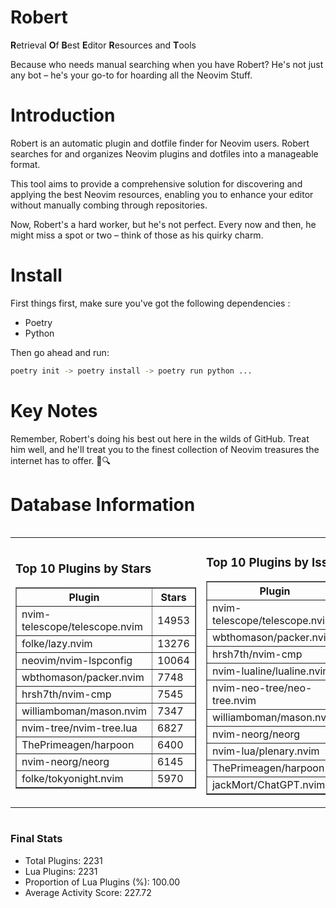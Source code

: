 # Robert

**R**etrieval
**O**f
**B**est
**E**ditor
**R**esources and
**T**ools

Because who needs manual searching when you have Robert?
He's not just any bot – he's your go-to for hoarding all the Neovim Stuff.

# Introduction
Robert is an automatic plugin and dotfile finder for Neovim users. Robert searches for and organizes Neovim plugins and dotfiles into a manageable format.

This tool aims to provide a comprehensive solution for discovering and applying the best Neovim resources, enabling you to enhance your editor without manually combing through repositories.

Now, Robert's a hard worker, but he's not perfect. Every now and then, he might miss a spot or two – think of those as his quirky charm. 

# Install
 First things first, make sure you've got the following dependencies :
  - Poetry 
  - Python 

Then go ahead and run:

```bash
poetry init -> poetry install -> poetry run python ...
```
# Key Notes

Remember, Robert's doing his best out here in the wilds of GitHub. Treat him well, and he'll treat you to the finest collection of Neovim treasures the internet has to offer. 🎩🔍


# Database Information

<div style='display:flex;flex-direction:row;justify-content:space-between;'><table><tr><td><h3>Top 10 Plugins by Stars</h3><table border="1"><tr><th>Plugin</th><th>Stars</th></tr><tr><td>nvim-telescope/telescope.nvim</td><td>14953</td></tr><tr><td>folke/lazy.nvim</td><td>13276</td></tr><tr><td>neovim/nvim-lspconfig</td><td>10064</td></tr><tr><td>wbthomason/packer.nvim</td><td>7748</td></tr><tr><td>hrsh7th/nvim-cmp</td><td>7545</td></tr><tr><td>williamboman/mason.nvim</td><td>7347</td></tr><tr><td>nvim-tree/nvim-tree.lua</td><td>6827</td></tr><tr><td>ThePrimeagen/harpoon</td><td>6400</td></tr><tr><td>nvim-neorg/neorg</td><td>6145</td></tr><tr><td>folke/tokyonight.nvim</td><td>5970</td></tr></table></td><td><h3>Top 10 Plugins by Issues</h3><table border="1"><tr><th>Plugin</th><th>Issues</th></tr><tr><td>nvim-telescope/telescope.nvim</td><td>338</td></tr><tr><td>wbthomason/packer.nvim</td><td>306</td></tr><tr><td>hrsh7th/nvim-cmp</td><td>258</td></tr><tr><td>nvim-lualine/lualine.nvim</td><td>209</td></tr><tr><td>nvim-neo-tree/neo-tree.nvim</td><td>203</td></tr><tr><td>williamboman/mason.nvim</td><td>175</td></tr><tr><td>nvim-neorg/neorg</td><td>172</td></tr><tr><td>nvim-lua/plenary.nvim</td><td>133</td></tr><tr><td>ThePrimeagen/harpoon</td><td>112</td></tr><tr><td>jackMort/ChatGPT.nvim</td><td>106</td></tr></table></td><td><h3>Top 10 Plugins by Forks</h3><table border="1"><tr><th>Plugin</th><th>Forks</th></tr><tr><td>neovim/nvim-lspconfig</td><td>2040</td></tr><tr><td>nvim-telescope/telescope.nvim</td><td>816</td></tr><tr><td>nvim-tree/nvim-tree.lua</td><td>606</td></tr><tr><td>nvim-lualine/lualine.nvim</td><td>457</td></tr><tr><td>folke/tokyonight.nvim</td><td>396</td></tr><tr><td>hrsh7th/nvim-cmp</td><td>377</td></tr><tr><td>ThePrimeagen/harpoon</td><td>353</td></tr><tr><td>folke/lazy.nvim</td><td>317</td></tr><tr><td>jackMort/ChatGPT.nvim</td><td>307</td></tr><tr><td>nvimdev/lspsaga.nvim</td><td>287</td></tr></table></td></tr></table></div>

### Final Stats
- Total Plugins: 2231
- Lua Plugins: 2231
- Proportion of Lua Plugins (%): 100.00
- Average Activity Score: 227.72
